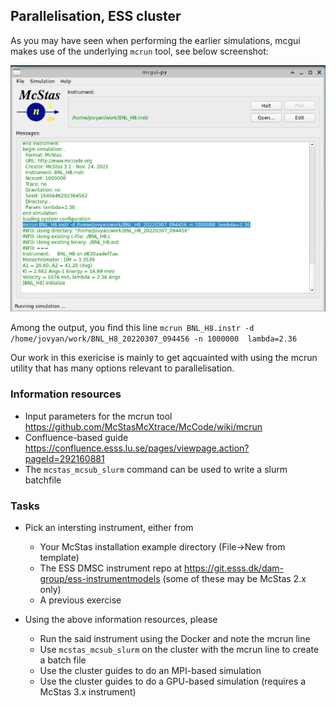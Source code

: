 ## Parallelisation, ESS cluster

As you may have seen when performing the earlier simulations, mcgui
makes use of the underlying ```mcrun``` tool, see below screenshot:

![mcgui screenshot](mcgui.png)

Among the output, you find this line
```mcrun BNL_H8.instr -d /home/jovyan/work/BNL_H8_20220307_094456 -n 1000000  lambda=2.36```

Our work in this exericise is mainly to get aqcuainted with using the 
mcrun utility that has many options relevant to parallelisation.

### Information resources
* Input parameters for the mcrun tool https://github.com/McStasMcXtrace/McCode/wiki/mcrun
* Confluence-based guide https://confluence.esss.lu.se/pages/viewpage.action?pageId=292160881
* The ```mcstas_mcsub_slurm``` command can be used to write a slurm batchfile

### Tasks
* Pick an intersting instrument, either from
  * Your McStas installation example directory (File->New from template)
  * The ESS DMSC instrument repo at
    https://git.esss.dk/dam-group/ess-instrumentmodels (some of these
    may be McStas 2.x only)
  * A previous exercise

* Using the above information resources, please
  * Run the said instrument using the Docker and note the mcrun line
  * Use ```mcstas_mcsub_slurm``` on the cluster with the mcrun line to
    create a batch file
  * Use the cluster guides to do an MPI-based simulation
  * Use the cluster guides to do a GPU-based simulation (requires a
    McStas 3.x instrument)

